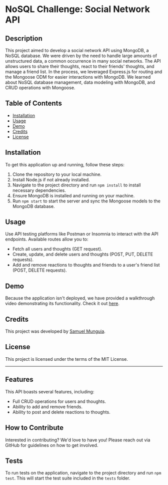 # NoSQL Challenge: Social Network API

## Description

This project aimed to develop a social network API using MongoDB, a NoSQL database. We were driven by the need to handle large amounts of unstructured data, a common occurrence in many social networks. The API allows users to share their thoughts, react to their friends' thoughts, and manage a friend list. In the process, we leveraged Express.js for routing and the Mongoose ODM for easier interactions with MongoDB. We learned about NoSQL database management, data modeling with MongoDB, and CRUD operations with Mongoose.

## Table of Contents

- [Installation](#installation)
- [Usage](#usage)
- [Demo](#demo)
- [Credits](#credits)
- [License](#license)

## Installation

To get this application up and running, follow these steps:

1. Clone the repository to your local machine.
2. Install Node.js if not already installed.
3. Navigate to the project directory and run `npm install` to install necessary dependencies.
4. Ensure MongoDB is installed and running on your machine.
5. Run `npm start` to start the server and sync the Mongoose models to the MongoDB database.

## Usage

Use API testing platforms like Postman or Insomnia to interact with the API endpoints. Available routes allow you to:

- Fetch all users and thoughts (GET request).
- Create, update, and delete users and thoughts (POST, PUT, DELETE requests).
- Add and remove reactions to thoughts and friends to a user's friend list (POST, DELETE requests).

## Demo

Because the application isn't deployed, we have provided a walkthrough video demonstrating its functionality. Check it out [here](LINK_TO_YOUR_VIDEO).

## Credits

This project was developed by [Samuel Munguia](https://www.github.com/samuel-6). 

## License

This project is licensed under the terms of the MIT License.

---

## Features

This API boasts several features, including:

- Full CRUD operations for users and thoughts.
- Ability to add and remove friends.
- Ability to post and delete reactions to thoughts.

## How to Contribute

Interested in contributing? We'd love to have you! Please reach out via GitHub for guidelines on how to get involved.

## Tests

To run tests on the application, navigate to the project directory and run `npm test`. This will start the test suite included in the `tests` folder.